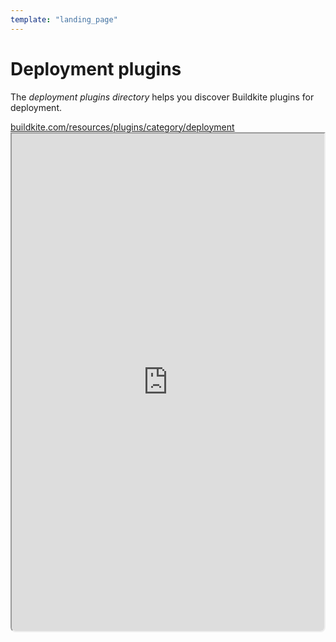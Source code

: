 ```yaml
---
template: "landing_page"
---
```


# Deployment plugins

The _deployment plugins directory_ helps you discover Buildkite plugins for deployment.

<a class="Frameheader" href='https://buildkite.com/resources/plugins/category/deployment' target='_blank'>
  <span class="Frameheader__address">buildkite.com/resources/plugins/category/deployment</span>
</a>
<iframe
  src='https://buildkite.com/resources/plugins/category/deploy/embed/'
  referrerPolicy='same-origin'
  allow="fullscreen" crossorigin="anonymous" width="100%" height="800px"
  style="border-radius:0 0 8px 8px;box-sizing: border-box;"
/>
